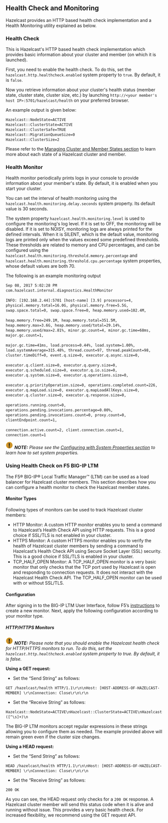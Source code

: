 

## Health Check and Monitoring

Hazelcast provides an HTTP based health check implementation and a Health Monitoring utility explained as below.


### Health Check

This is Hazelcast's HTTP based health check implementation which provides basic information about your cluster and member (on which it is launched). 

First, you need to enable the health check. To do this, set the `hazelcast.http.healthcheck.enabled` system property to `true`. By default, it is `false`.

Now you retrieve information about your cluster's health status (member state, cluster state, cluster size, etc.) by launching `http://<your member's host IP>:5701/hazelcast/health` on your preferred browser.

An example output is given below:

```
Hazelcast::NodeState=ACTIVE
Hazelcast::ClusterState=ACTIVE
Hazelcast::ClusterSafe=TRUE
Hazelcast::MigrationQueueSize=0
Hazelcast::ClusterSize=2
```

Please refer to the [Managing Cluster and Member States section](#managing-cluster-and-member-states) to learn more about each state of a Hazelcast cluster and member.


### Health Monitor

Health monitor periodically prints logs in your console to provide information about your member's state. By default, it is enabled when you start your cluster.

You can set the interval of health monitoring using the `hazelcast.health.monitoring.delay.seconds` system property. Its default value is 30 seconds.

The system property `hazelcast.health.monitoring.level` is used to configure the monitoring's log level. If it is set to OFF, the monitoring will be disabled. If it is set to NOISY, monitoring logs are always printed for the defined intervals. When it is SILENT, which is the default value, monitoring logs are printed only when the values exceed some predefined thresholds. These thresholds are related to memory and CPU percentages, and can be configured using the `hazelcast.health.monitoring.threshold.memory.percentage` and `hazelcast.health.monitoring.threshold.cpu.percentage` system properties, whose default values are both 70.

The following is an example monitoring output


```
Sep 08, 2017 5:02:28 PM com.hazelcast.internal.diagnostics.HealthMonitor

INFO: [192.168.2.44]:5701 [host-name] [3.9] processors=4, physical.memory.total=16.0G, physical.memory.free=5.5G, swap.space.total=0, swap.space.free=0, heap.memory.used=102.4M, 

heap.memory.free=249.1M, heap.memory.total=351.5M, heap.memory.max=3.6G, heap.memory.used/total=29.14%, heap.memory.used/max=2.81%, minor.gc.count=4, minor.gc.time=68ms, major.gc.count=1, 

major.gc.time=41ms, load.process=0.44%, load.system=1.00%, load.systemAverage=315.48%, thread.count=97, thread.peakCount=98, cluster.timeDiff=0, event.q.size=0, executor.q.async.size=0, 

executor.q.client.size=0, executor.q.query.size=0, executor.q.scheduled.size=0, executor.q.io.size=0, executor.q.system.size=0, executor.q.operations.size=0, 

executor.q.priorityOperation.size=0, operations.completed.count=226, executor.q.mapLoad.size=0, executor.q.mapLoadAllKeys.size=0, executor.q.cluster.size=0, executor.q.response.size=0, 

operations.running.count=0, operations.pending.invocations.percentage=0.00%, operations.pending.invocations.count=0, proxy.count=0, clientEndpoint.count=1, 

connection.active.count=2, client.connection.count=1, connection.count=1
```


![Note](images/NoteSmall.jpg) ***NOTE:*** *Please see the [Configuring with System Properties section](#configuring-with-system-properties) to learn how to set system properties.*

### Using Health Check on F5 BIG-IP LTM

The F5® BIG-IP® Local Traffic Manager™ (LTM) can be used as a load balancer for Hazelcast cluster members. This section describes how you can configure a health monitor to check the Hazelcast member states.

#### Monitor Types

Following types of monitors can be used to track Hazelcast cluster members:

- HTTP Monitor: A custom HTTP monitor enables you to send a command to Hazelcast’s Health Check API using HTTP requests. This is a good choice if SSL/TLS is not enabled in your cluster. 
- HTTPS Monitor: A custom HTTPS monitor enables you to verify the health of Hazelcast cluster members by sending a command to Hazelcast’s Health Check API using Secure Socket Layer (SSL) security. This is a good choice if SSL/TLS is enabled in your cluster.
- TCP\_HALF\_OPEN Monitor: A TCP\_HALF\_OPEN monitor is a very basic monitor that only checks that the TCP port used by Hazelcast is open and responding to connection requests. It does not interact with the Hazelcast Health Check API. The TCP\_HALF\_OPEN monitor can be used with or without SSL/TLS.


#### Configuration

After signing in to the BIG-IP LTM User Interface, follow F5’s [instructions](https://support.f5.com/kb/en-us/products/big-ip_ltm/manuals/product/ltm-monitors-reference-11-6-0/3.html#unique_859105660) to create a new monitor. Next, apply the following configuration according to your monitor type.

##### HTTP/HTTPS Monitors

![Note](images/NoteSmall.jpg) ***NOTE:*** *Please note that you should enable the Hazelcast health check for HTTP/HTTPS monitors to run. To do this, set the `hazelcast.http.healthcheck.enabled` system property to true. By default, it is false.*

**Using a GET request:**

- Set the “Send String” as follows:

```
GET /hazelcast/health HTTP/1.1\r\n\nHost: [HOST-ADDRESS-OF-HAZELCAST-MEMBER] \r\nConnection: Close\r\n\r\n
```

- Set the “Receive String” as follows:	

```
Hazelcast::NodeState=ACTIVE\nHazelcast::ClusterState=ACTIVE\nHazelcast::ClusterSafe=TRUE\nHazelcast::MigrationQueueSize=0\nHazelcast::ClusterSize=([^\s]+)\n
```


The BIG-IP LTM monitors accept regular expressions in these strings allowing you to configure them as needed. The example provided above will remain green even if the cluster size changes.


**Using a HEAD request:**

- Set the “Send String” as follows:

```
HEAD /hazelcast/health HTTP/1.1\r\n\nHost: [HOST-ADDRESS-OF-HAZELCAST-MEMBER] \r\nConnection: Close\r\n\r\n
```

- Set the “Receive String” as follows:

```	
200 OK
```


As you can see, the HEAD request only checks for a `200 OK` response. A Hazelcast cluster member will send this status code when it is alive and running without issue. This provides a very basic health check. For increased flexibility, we recommend using the GET request API.
